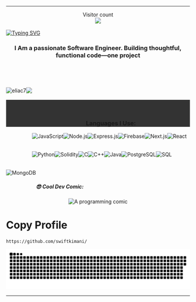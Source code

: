 <hr style="border: 50 solid #000000; margin: 0;">
<p align="center">
  Visitor count<br>
  <img src="https://profile-counter.glitch.me/_swiftkimani/count.svg" />
</p>

[![Typing SVG](https://readme-typing-svg.demolab.com?font=Fira+Code&size=30&pause=1000&color=0CF709&background=8A1A1A00&center=true&vCenter=true&width=1000&height=60&lines=Hello++%F0%9F%91%8B+I+Am+%3C%3EBenard+Kimani%3C%2F%3E)](https://git.io/typing-svg)
<h3 align="center">I Am a passionate Software Engineer. Building thoughtful, functional code—one project </h3>

  <br/>


<p align="left"> <a href="https://twitter.com/swiftkimani" target="blank"><img src="https://img.shields.io/twitter/follow/swiftkimani?logo=twitter&style=for-the-badge" alt="" /></a> </p>


<p><img align="left" height=202 src="https://github-readme-stats.vercel.app/api/top-langs?username=swiftkimani&show_icons=true&locale=en&layout=compact&theme=radical" alt="eliac7" /></p>

<p><img align="left" height=202 src="https://github-readme-streak-stats-git-main-davids-projects-ad77adcc.vercel.app/?user=swiftkimani&theme=radical"/></p>

</br>
</br>


<div align="center" style="background-color: #333; padding: 300; border-radius: 150; width: 80; margin: 0 auto;">
  <p align="center" style="background-color: #1a1a1a; padding: 200; border-radius: 100; display: inline-block;">
  <h3 align="center">Languages I Use:</h3>

  <!-- JavaScript Logo with Radical theme -->
  <img align="left" height="50" src="https://img.shields.io/badge/JavaScript-FFFF00?style=for-the-badge&logo=javascript&logoColor=black&background=radical" alt="JavaScript" />
  
  <!-- Node.js Logo with Radical theme -->
  <img align="left" height="50" src="https://img.shields.io/badge/Node.js-339933?style=for-the-badge&logo=node.js&logoColor=white&background=radical" alt="Node.js" />
  
  <!-- Express.js Logo with Radical theme -->
  <img align="left" height="50" src="https://img.shields.io/badge/Express.js-000000?style=for-the-badge&logo=express&logoColor=white&background=radical" alt="Express.js" />
  
  <!-- Firebase Logo with Radical theme -->
  <img align="left" height="50" src="https://img.shields.io/badge/Firebase-FFCA28?style=for-the-badge&logo=firebase&logoColor=black&background=radical" alt="Firebase" />
  
  <!-- Next.js Logo with Radical theme -->
  <img align="left" height="50" src="https://img.shields.io/badge/Next.js-000000?style=for-the-badge&logo=next.js&logoColor=white&background=radical" alt="Next.js" />
  
  <!-- React Logo with Radical theme -->
  <img align="left" height="50" src="https://img.shields.io/badge/React-61DAFB?style=for-the-badge&logo=react&logoColor=black&background=radical" alt="React" />
  
  <!-- Python Logo with Radical theme -->
  <img align="left" height="50" src="https://img.shields.io/badge/Python-3776AB?style=for-the-badge&logo=python&logoColor=white&background=radical" alt="Python" />
  
  <!-- Solidity Logo with Radical theme -->
  <img align="left" height="50" src="https://img.shields.io/badge/Solidity-363636?style=for-the-badge&logo=solidity&logoColor=white&background=radical" alt="Solidity" />
  
  <!-- C Logo with Radical theme -->
  <img align="left" height="50" src="https://img.shields.io/badge/C-00599C?style=for-the-badge&logo=c&logoColor=white&background=radical" alt="C" />
  
  <!-- C++ Logo with Radical theme -->
  <img align="left" height="50" src="https://img.shields.io/badge/C++-00599C?style=for-the-badge&logo=cplusplus&logoColor=white&background=radical" alt="C++" />
  
  <!-- Java Logo with Radical theme -->
  <img align="left" height="50" src="https://img.shields.io/badge/Java-007396?style=for-the-badge&logo=java&logoColor=white&background=radical" alt="Java" />
  
  <!-- PostgreSQL Logo with Radical theme -->
  <img align="left" height="50" src="https://img.shields.io/badge/PostgreSQL-4169E1?style=for-the-badge&logo=postgresql&logoColor=white&background=radical" alt="PostgreSQL" />
  
  <!-- SQL Logo with Radical theme -->
  <img align="left" height="50" src="https://img.shields.io/badge/SQL-003B57?style=for-the-badge&logo=sqlite&logoColor=white&background=radical" alt="SQL" />
  
  <!-- MongoDB Logo with Radical theme -->
  <img align="left" height="50" src="https://img.shields.io/badge/MongoDB-47A248?style=for-the-badge&logo=mongodb&logoColor=white&background=radical" alt="MongoDB" />
</p>
</div>

</br>
</br>
</br>
</br>
</br>
</br>

</br>

##### 😎 Cool Dev Comic:

<p align="center">
  <img src="https://random-xkcd-url.glitch.me/random-xkcd" alt="A programming comic" />
</p>

<h1>Copy Profile</h1>

```md
https://github.com/swiftkimani/
```
<a href=#><img src="contributions.svg"></a>

<hr style="border: 50 solid #000000; margin: 0;">

